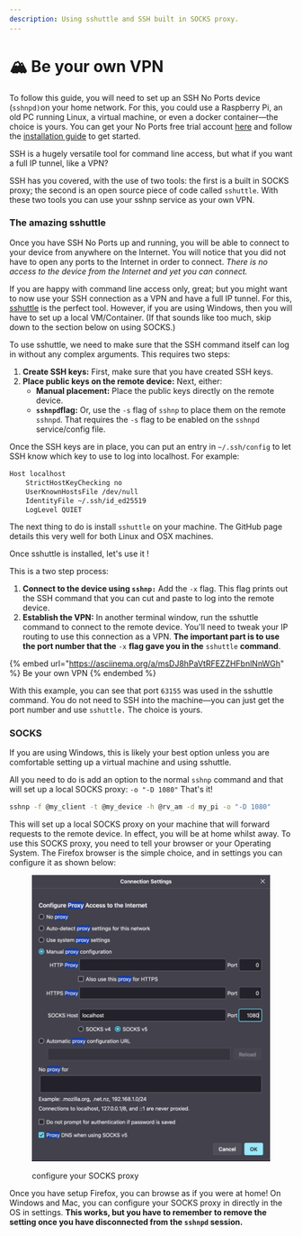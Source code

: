 ```yaml
---
description: Using sshuttle and SSH built in SOCKS proxy.
---
```


# 🏔️ Be your own VPN

To follow this guide, you will need to set up an SSH No Ports device (`sshnpd)`on your home network. For this, you could use a Raspberry Pi, an old PC running Linux, a virtual machine, or even a docker container—the choice is yours. You can get your No Ports free trial account [here](https://noports.com) and follow the [installation guide](installation-guide/) to get started.

SSH is a hugely versatile tool for command line access, but what if you want a full IP tunnel, like a VPN?

SSH has you covered, with the use of two tools: the first is a built in SOCKS proxy; the second is an open source piece of code called `sshuttle`. With these two tools you can use your sshnp service as your own VPN.&#x20;

### The amazing sshuttle&#x20;

Once you have SSH No Ports up and running, you will be able to connect to your device from anywhere on the Internet. You will notice that you did not have to open any ports to the Internet in order to connect. _There is no access to the device from the Internet and yet you can connect._&#x20;

If you are happy with command line access only, great; but you might want to now use your SSH connection as a VPN and have a full IP tunnel. For this, [sshuttle](https://github.com/sshuttle/sshuttle) is the perfect tool. However, if you are using Windows, then you will have to set up a local VM/Container. (If that sounds like too much, skip down to the section below on using SOCKS.)

To use sshuttle, we need to make sure that the SSH command itself can log in without any complex arguments. This requires two steps:

1. **Create SSH keys:** First, make sure that you have created SSH keys.
2. **Place public keys on the remote device:** Next, either:
   * **Manual placement:** Place the public keys directly on the remote device.
   * &#x20;**`sshnpd`flag:** Or, use the `-s` flag of `sshnp` to place them on the remote `sshnpd`. That requires the `-s` flag to be enabled on the `sshnpd` service/config file.&#x20;

Once the SSH keys are in place, you can put an entry in `~/.ssh/config` to let SSH know which key to use to log into localhost. For example:

```
Host localhost
    StrictHostKeyChecking no
    UserKnownHostsFile /dev/null
    IdentityFile ~/.ssh/id_ed25519
    LogLevel QUIET
```

The next thing to do is install `sshuttle` on your machine. The GitHub page details this very well for both Linux and OSX machines.

Once sshuttle is installed, let's use it !&#x20;

This is a two step process:&#x20;

1. **Connect to the device using `sshnp:`** Add the `-x` flag. This flag prints out the SSH command that you can cut and paste to log into the remote device.&#x20;
2. **Establish the VPN:** In another terminal window, run the sshuttle command to connect to the remote device. You'll need to tweak your IP routing to use this connection as a VPN. **The important part is to use the port number that the** `-x` **flag gave you in the** `sshuttle` **command**.&#x20;

{% embed url="https://asciinema.org/a/msDJ8hPaVtRFEZZHFbnlNnWGh" %}
Be your own VPN
{% endembed %}

With this example, you can see that port `63155` was used in the sshuttle command. You do not need to SSH into the machine—you can just get the port number and use `sshuttle.`  The choice is yours.



####

### SOCKS

If you are using Windows, this is likely your best option unless you are comfortable setting up a virtual machine and using sshuttle.

&#x20;All you need to do is add an option to the normal `sshnp` command and that will set up a local SOCKS proxy: `-o "-D 1080"`  That's it!&#x20;

```bash
sshnp -f @my_client -t @my_device -h @rv_am -d my_pi -o "-D 1080"
```

This will set up a local SOCKS proxy on your machine that will forward requests to the remote device. In effect, you will be at home whilst away. To use this SOCKS proxy, you need to tell your browser or your Operating System. The Firefox browser is the simple choice, and in settings you can configure it as shown below:

<figure><img src="../../.gitbook/assets/Screenshot 2024-03-12 at 12.57.14.png" alt=""><figcaption><p>configure your SOCKS proxy</p></figcaption></figure>

Once you have setup Firefox, you can browse as if you were at home! On Windows and Mac, you can configure your SOCKS proxy in directly in the OS in settings. **This works, but you have to remember to remove the setting once you have disconnected from the `sshnpd` session.**
